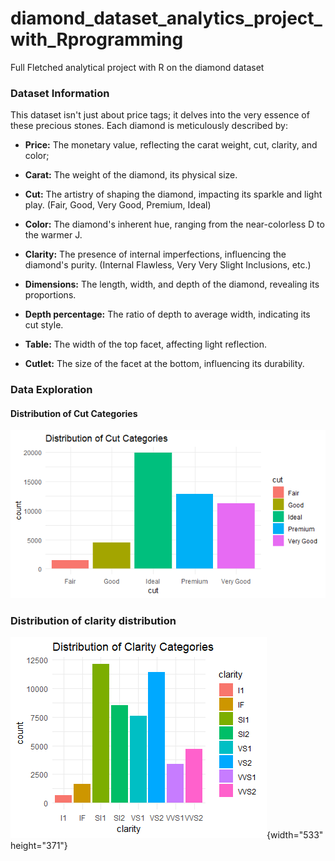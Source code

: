 # diamond_dataset_analytics_project_with_Rprogramming

Full Fletched analytical project with R on the diamond dataset

### Dataset Information

This dataset isn't just about price tags; it delves into the very essence of these precious stones. Each diamond is meticulously described by:

-   **Price:** The monetary value, reflecting the carat weight, cut, clarity, and color;

-   **Carat:** The weight of the diamond, its physical size.

-   **Cut:** The artistry of shaping the diamond, impacting its sparkle and light play. (Fair, Good, Very Good, Premium, Ideal)

-   **Color:** The diamond's inherent hue, ranging from the near-colorless D to the warmer J.

-   **Clarity:** The presence of internal imperfections, influencing the diamond's purity. (Internal Flawless, Very Very Slight Inclusions, etc.)

-   **Dimensions:** The length, width, and depth of the diamond, revealing its proportions.

-   **Depth percentage:** The ratio of depth to average width, indicating its cut style.

-   **Table:** The width of the top facet, affecting light reflection.

-   **Cutlet:** The size of the facet at the bottom, influencing its durability.

### Data Exploration

#### Distribution of Cut Categories

![Cut Categories](image_plot/cut_dist.png)

### Distribution of clarity distribution

![Clarity dist](image_plot/clarity_dist.png){width="533" height="371"}
